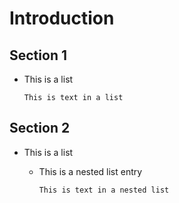 # Introduction

## Section 1

- This is a list

  ```admonish tip
  This is text in a list
  ```

## Section 2

- This is a list

  - This is a nested list entry

    ```admonish tip
    This is text in a nested list
    ```
